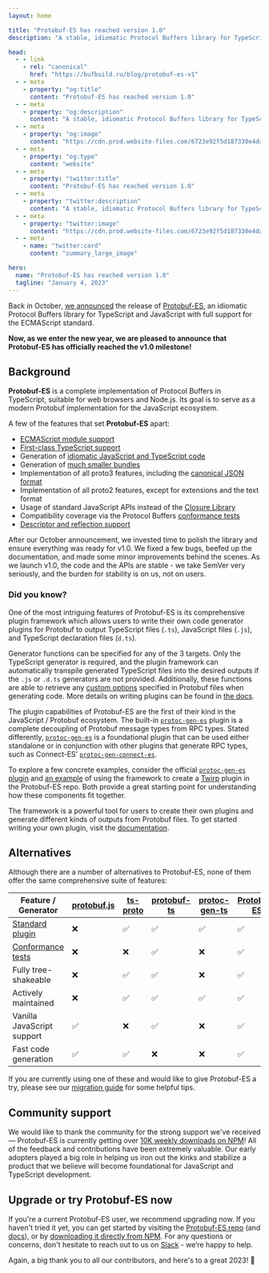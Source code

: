 ```yaml
---
layout: home

title: "Protobuf-ES has reached version 1.0"
description: "A stable, idiomatic Protocol Buffers library for TypeScript and JavaScript."

head:
  - - link
    - rel: "canonical"
      href: "https://bufbuild.ru/blog/protobuf-es-v1"
  - - meta
    - property: "og:title"
      content: "Protobuf-ES has reached version 1.0"
  - - meta
    - property: "og:description"
      content: "A stable, idiomatic Protocol Buffers library for TypeScript and JavaScript."
  - - meta
    - property: "og:image"
      content: "https://cdn.prod.website-files.com/6723e92f5d187330e4da8144/6750cf7264828da173d4c8b3_Protobuf-ES%20v1.png"
  - - meta
    - property: "og:type"
      content: "website"
  - - meta
    - property: "twitter:title"
      content: "Protobuf-ES has reached version 1.0"
  - - meta
    - property: "twitter:description"
      content: "A stable, idiomatic Protocol Buffers library for TypeScript and JavaScript."
  - - meta
    - property: "twitter:image"
      content: "https://cdn.prod.website-files.com/6723e92f5d187330e4da8144/6750cf7264828da173d4c8b3_Protobuf-ES%20v1.png"
  - - meta
    - name: "twitter:card"
      content: "summary_large_image"

hero:
  name: "Protobuf-ES has reached version 1.0"
  tagline: "January 4, 2023"
---
```


Back in October, [we announced](/blog/protobuf-es-the-protocol-buffers-typescript-javascript-runtime-we-all-deserve/index.md) the release of [Protobuf-ES](https://github.com/bufbuild/protobuf-es/), an idiomatic Protocol Buffers library for TypeScript and JavaScript with full support for the ECMAScript standard.

**Now, as we enter the new year, we are pleased to announce that Protobuf-ES has officially reached the v1.0 milestone!**

## Background

**Protobuf-ES** is a complete implementation of Protocol Buffers in TypeScript, suitable for web browsers and Node.js. Its goal is to serve as a modern Protobuf implementation for the JavaScript ecosystem.

A few of the features that set **Protobuf-ES** apart:

- [ECMAScript module support](/blog/protobuf-es-the-protocol-buffers-typescript-javascript-runtime-we-all-deserve/index.md#ecmascript-module-support)
- [First-class TypeScript support](/blog/protobuf-es-the-protocol-buffers-typescript-javascript-runtime-we-all-deserve/index.md#first-class-typescript-support)
- Generation of [idiomatic JavaScript and TypeScript code](https://github.com/bufbuild/protobuf-es/blob/main/docs/generated_code.md)
- Generation of [much smaller bundles](https://github.com/bufbuild/protobuf-es/blob/main/packages/bundle-size)
- Implementation of all proto3 features, including the [canonical JSON format](https://developers.google.com/protocol-buffers/docs/proto3#json)
- Implementation of all proto2 features, except for extensions and the text format
- Usage of standard JavaScript APIs instead of the [Closure Library](http://googlecode.blogspot.com/2009/11/introducing-closure-tools.html)
- Compatibility coverage via the Protocol Buffers [conformance tests](https://github.com/bufbuild/protobuf-es/blob/main/packages/protobuf-conformance)
- [Descriptor and reflection support](https://github.com/bufbuild/protobuf-es/blob/main/docs/runtime_api.md#reflection)

After our October announcement, we invested time to polish the library and ensure everything was ready for v1.0. We fixed a few bugs, beefed up the documentation, and made some minor improvements behind the scenes. As we launch v1.0, the code and the APIs are stable - we take SemVer very seriously, and the burden for stability is on us, not on users.

### Did you know?

One of the most intriguing features of Protobuf-ES is its comprehensive plugin framework which allows users to write their own code generator plugins for Protobuf to output TypeScript files (`.ts`), JavaScript files (`.js`), and TypeScript declaration files (`d.ts`).

Generator functions can be specified for any of the 3 targets. Only the TypeScript generator is required, and the plugin framework can automatically transpile generated TypeScript files into the desired outputs if the `.js` or `.d.ts` generators are not provided. Additionally, these functions are able to retrieve any [custom options](https://developers.google.com/protocol-buffers/docs/proto3#customoptions) specified in Protobuf files when generating code. More details on writing plugins can be found in [the docs](https://github.com/bufbuild/protobuf-es/blob/main/docs/writing_plugins.md#providing-generator-functions).

The plugin capabilities of Protobuf-ES are the first of their kind in the JavaScript / Protobuf ecosystem. The built-in [`protoc-gen-es`](https://github.com/bufbuild/protobuf-es/tree/main/packages/protoc-gen-es) plugin is a complete decoupling of Protobuf message types from RPC types. Stated differently, [`protoc-gen-es`](https://github.com/bufbuild/protobuf-es/tree/main/packages/protoc-gen-es) is a foundational plugin that can be used either standalone or in conjunction with other plugins that generate RPC types, such as Connect-ES’ [`protoc-gen-connect-es`](https://github.com/connectrpc/connect-es/tree/main/packages/protoc-gen-connect-es).

To explore a few concrete examples, consider the official [`protoc-gen-es` plugin](https://github.com/bufbuild/protobuf-es/tree/main/packages/protoc-gen-es) and [an example](https://github.com/bufbuild/protobuf-es/tree/main/packages/protoplugin-example) of using the framework to create a [Twirp](https://twitchtv.github.io/twirp/docs/spec_v7.html) plugin in the Protobuf-ES repo. Both provide a great starting point for understanding how these components fit together.

The framework is a powerful tool for users to create their own plugins and generate different kinds of outputs from Protobuf files. To get started writing your own plugin, visit the [documentation](https://github.com/bufbuild/protobuf-es/blob/main/docs/writing_plugins.md).

## Alternatives

Although there are a number of alternatives to Protobuf-ES, none of them offer the same comprehensive suite of features:

| Feature / Generator                                                                                                                       | [protobuf.js](https://github.com/protobufjs/protobuf.js) | [ts-proto](https://github.com/stephenh/ts-proto) | [protobuf-ts](https://github.com/timostamm/protobuf-ts) | [protoc-gen-ts](https://github.com/thesayyn/protoc-gen-ts) | [Protobuf-ES](https://github.com/bufbuild/protobuf-es) |
| ----------------------------------------------------------------------------------------------------------------------------------------- | -------------------------------------------------------- | ------------------------------------------------ | ------------------------------------------------------- | ---------------------------------------------------------- | ------------------------------------------------------ |
| [Standard plugin](/docs/reference/images/index.md#plugins)                                                                                | ❌                                                       | ✅                                               | ✅                                                      | ✅                                                         | ✅                                                     |
| [Conformance tests](https://github.com/protocolbuffers/protobuf/tree/main/conformance#protocol-buffers---googles-data-interchange-format) | ❌                                                       | ❌                                               | ✅                                                      | ❌                                                         | ✅                                                     |
| Fully tree-shakeable                                                                                                                      | ❌                                                       | ✅                                               | ✅                                                      | ❌                                                         | ✅                                                     |
| Actively maintained                                                                                                                       | ❌                                                       | ✅                                               | ✅                                                      | ✅                                                         | ✅                                                     |
| Vanilla JavaScript support                                                                                                                | ✅                                                       | ❌                                               | ✅                                                      | ❌                                                         | ✅                                                     |
| Fast code generation                                                                                                                      | ✅                                                       | ✅                                               | ❌                                                      | ❌                                                         | ✅                                                     |

If you are currently using one of these and would like to give Protobuf-ES a try, please see our [migration guide](https://github.com/bufbuild/protobuf-es/blob/main/docs/migrating.md) for some helpful tips.

## Community support

We would like to thank the community for the strong support we've received — Protobuf-ES is currently getting over [10K weekly downloads on NPM](https://www.npmjs.com/package/@bufbuild/protobuf)! All of the feedback and contributions have been extremely valuable. Our early adopters played a big role in helping us iron out the kinks and stabilize a product that we believe will become foundational for JavaScript and TypeScript development.

## Upgrade or try Protobuf-ES now

If you're a current Protobuf-ES user, we recommend upgrading now. If you haven't tried it yet, you can get started by visiting the [Protobuf-ES repo](https://github.com/bufbuild/protobuf-es/) (and [docs](https://github.com/bufbuild/protobuf-es#documentation)), or by [downloading it directly from NPM](https://www.npmjs.com/package/@bufbuild/protobuf). For any questions or concerns, don't hesitate to reach out to us on [Slack](https://buf.build/b/slack) - we’re happy to help.

Again, a big thank you to all our contributors, and here's to a great 2023! 🎉

‍
